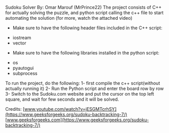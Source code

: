 Sudoku Solver By: Omar Marouf (MrPrince22)
The project consists of C++ for actually solving the puzzle, and python script calling the c++ file to start automating the solution (for more, watch the attached video) 
- Make sure to have the following header files included in the C++ script:
* iostream
* vector

- Make sure to have the following libraries installed in the python script:
* os
* pyautogui
* subprocess


To run the project, do the following:
1- first compile the c++ script(without actually running it)
2- Run the Python script and enter the board row by row
3- Switch to the Sudoku.com website and put the cursor on the top left square, and wait for few seconds and it will be solved.



Credits: 
[www.youtube.com/watch?v=jESGMTcrhSY](https://www.geeksforgeeks.org/sudoku-backtracking-7/) </br>
[www.geeksforgeeks.com](https://www.geeksforgeeks.org/sudoku-backtracking-7/)
